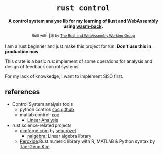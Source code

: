 <div align="center">

  <h1><code>rust control</code></h1>

  <strong>A control system analyse lib for my learning of Rust and WebAssembly using <a href="https://github.com/rustwasm/wasm-pack">wasm-pack</a>.</strong>

  <sub>Built with 🦀🕸 by <a href="https://rustwasm.github.io/">The Rust and WebAssembly Working Group</a></sub>
</div>

I am a rust beginner and just make this project for fun. **Don't use this in production now**

This crate is a basic rust implement of some operations for analysis and design of feedback control systems.

For my lack of knowkedge, I want to implement SISO first.

## references

- Control System analysis tools
  - python control: [doc](https://python-control.readthedocs.io/en/0.9.0/),[github](https://github.com/python-control/python-control)
  - matlab control: [doc](https://ww2.mathworks.cn/products/control.html)
    - [Linear Analysis](https://ww2.mathworks.cn/help/control/linear-analysis.html?s_tid=CRUX_lftnav)
- rust science-related projects
  - [dimforge.com](https://dimforge.com/) by [sebcrozet](https://github.com/sebcrozet)
    - [nalgebra](https://nalgebra.org/docs/): Linear algebra library
  - [Peroxide](https://github.com/Axect/Peroxide):Rust numeric library with R, MATLAB & Python syntax by [Tae-Geun Kim](https://github.com/Axect)